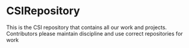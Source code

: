 # CSIRepository
This is the CSI repository that contains all our work and projects. Contributors please maintain discipline and use correct repositories for work
